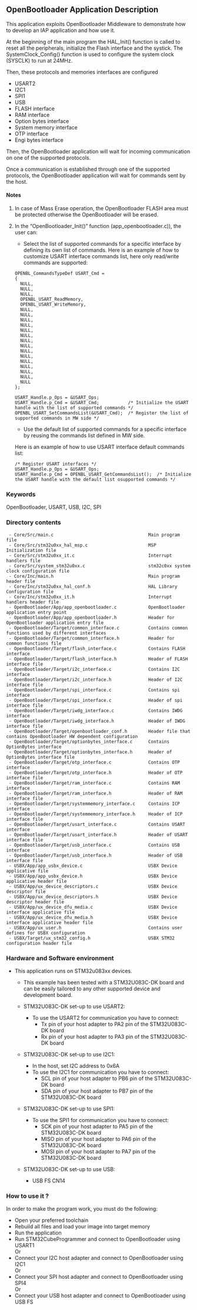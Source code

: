 ## <b>OpenBootloader Application Description</b>

This application exploits OpenBootloader Middleware to demonstrate how to develop an IAP application
and how use it.

At the beginning of the main program the HAL_Init() function is called to reset
all the peripherals, initialize the Flash interface and the systick.
The SystemClock_Config() function is used to configure the system clock (SYSCLK)
to run at 24MHz.

Then, these protocols and memories interfaces are configured

  - USART2
  - I2C1
  - SPI1
  - USB
  - FLASH interface
  - RAM interface
  - Option bytes interface
  - System memory interface
  - OTP interface
  - Engi bytes interface

Then, the OpenBootloader application will wait for incoming communication on one of the supported protocols.

Once a communication is established through one of the supported protocols,
the OpenBootloader application will wait for commands sent by the host.

#### <b>Notes</b>

 1. In case of Mass Erase operation, the OpenBootloader FLASH area must be protected otherwise the OpenBootloader
    will be erased.

 2. In the “OpenBootloader_Init()” function (app_openbootloader.c)), the user can:
       - Select the list of supported commands for a specific interface by defining its own list of commands.
       Here is an example of how to customize USART interface commands list, here only read/write commands are supported:

        OPENBL_CommandsTypeDef USART_Cmd =
        {
          NULL,
          NULL,
          NULL,
          OPENBL_USART_ReadMemory,
          OPENBL_USART_WriteMemory,
          NULL,
          NULL,
          NULL,
          NULL,
          NULL,
          NULL,
          NULL,
          NULL,
          NULL,
          NULL,
          NULL,
          NULL,
          NULL,
          NULL,
          NULL
        };

        USART_Handle.p_Ops = &USART_Ops;
        USART_Handle.p_Cmd = &USART_Cmd;           /* Initialize the USART handle with the list of supported commands */
        OPENBL_USART_SetCommandsList(&USART_Cmd);  /* Register the list of supported commands in MW side */

       - Use the default list of supported commands for a specific interface by reusing the commands list defined in MW side.

    Here is an example of how to use USART interface default commands list:</br>

        /* Register USART interfaces */
        USART_Handle.p_Ops = &USART_Ops;
        USART_Handle.p_Cmd = OPENBL_USART_GetCommandsList();  /* Initialize the USART handle with the default list osupported commands */

### <b>Keywords</b>

OpenBootloader, USART, USB, I2C, SPI

### <b>Directory contents</b>

     - Core/Src/main.c                                    Main program file
     - Core/Src/stm32u0xx_hal_msp.c                       MSP Initialization file
     - Core/Src/stm32u0xx_it.c                            Interrupt handlers file
     - Core/Src/system_stm32u0xx.c                        stm32c0xx system clock configuration file
     - Core/Inc/main.h                                    Main program header file
     - Core/Inc/stm32u0xx_hal_conf.h                      HAL Library Configuration file
     - Core/Inc/stm32u0xx_it.h                            Interrupt handlers header file
     - OpenBootloader/App/app_openbootloader.c            OpenBootloader application entry point
     - OpenBootloader/App/app_openbootloader.h            Header for OpenBootloader application entry file
     - OpenBootloader/Target/common_interface.c           Contains common functions used by different interfaces
     - OpenBootloader/Target/common_interface.h           Header for common functions file
     - OpenBootloader/Target/flash_interface.c            Contains FLASH interface
     - OpenBootloader/Target/flash_interface.h            Header of FLASH interface file
     - OpenBootloader/Target/i2c_interface.c              Contains I2C interface
     - OpenBootloader/Target/i2c_interface.h              Header of I2C interface file
     - OpenBootloader/Target/spi_interface.c              Contains spi interface
     - OpenBootloader/Target/spi_interface.c              Header of spi interface file
     - OpenBootloader/Target/iwdg_interface.c             Contains IWDG interface
     - OpenBootloader/Target/iwdg_interface.h             Header of IWDG interface file
     - OpenBootloader/Target/openbootloader_conf.h        Header file that contains OpenBootloader HW dependent configuration
     - OpenBootloader/Target/optionbytes_interface.c      Contains OptionBytes interface
     - OpenBootloader/Target/optionbytes_interface.h      Header of OptionBytes interface file
     - OpenBootloader/Target/otp_interface.c              Contains OTP interface
     - OpenBootloader/Target/otp_interface.h              Header of OTP interface file
     - OpenBootloader/Target/ram_interface.c              Contains RAM interface
     - OpenBootloader/Target/ram_interface.h              Header of RAM interface file
     - OpenBootloader/Target/systemmemory_interface.c     Contains ICP interface
     - OpenBootloader/Target/systemmemory_interface.h     Header of ICP interface file
     - OpenBootloader/Target/usart_interface.c            Contains USART interface
     - OpenBootloader/Target/usart_interface.h            Header of USART interface file
     - OpenBootloader/Target/usb_interface.c              Contains USB interface
     - OpenBootloader/Target/usb_interface.h              Header of USB interface file
     - USBX/App/app_usbx_device.c                         USBX Device applicative file
     - USBX/App/app_usbx_device.h                         USBX Device applicative header file
     - USBX/App/ux_device_descriptors.c                   USBX Device descriptor file
     - USBX/App/ux_device_descriptors.h                   USBX Device descriptor header file
     - USBX/App/ux_device_dfu_media.c                     USBX Device interface applicative file
     - USBX/App/ux_device_dfu_media.h                     USBX Device interface applicative header file
     - USBX/App/ux_user.h                                 Contains user defines for USBX configuration
     - USBX/Target/ux_stm32_config.h                      USBX STM32 configuration header file

### <b>Hardware and Software environment</b>

- This application runs on STM32u083xx devices.

  - This example has been tested with a STM32U083C-DK board and can be
    easily tailored to any other supported device and development board.

  - STM32U083C-DK set-up to use USART2:
    - To use the USART2 for communication you have to connect:
      - Tx pin of your host adapter to PA2 pin of the STM32U083C-DK board
      - Rx pin of your host adapter to PA3 pin of the STM32U083C-DK board

  - STM32U083C-DK set-up to use I2C1:
    - In the host, set I2C address to 0x6A
    - To use the I2C1 for communication you have to connect:
      - SCL pin of your host adapter to PB6 pin of the STM32U083C-DK board
      - SDA pin of your host adapter to PB7 pin of the STM32U083C-DK board

  - STM32U083C-DK set-up to use SPI1:
      - To use the SPI1 for communication you have to connect:
        - SCK  pin of your host adapter to PA5 pin of the STM32U083C-DK board
        - MISO pin of your host adapter to PA6 pin of the STM32U083C-DK board
        - MOSI pin of your host adapter to PA7 pin of the STM32U083C-DK board

  - STM32U083C-DK set-up to use USB:
    - USB FS CN14

### <b>How to use it ?</b>

In order to make the program work, you must do the following:

  - Open your preferred toolchain
  - Rebuild all files and load your image into target memory
  - Run the application
  - Run STM32CubeProgrammer and connect to OpenBootloader using USART1</br>
    Or
  - Connect your I2C host adapter and connect to OpenBootloader using I2C1</br>
    Or
  - Connect your SPI host adapter and connect to OpenBootloader using SPI4</br>
    Or
  - Connect your USB host adapter and connect to OpenBootloader using USB FS</br>